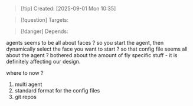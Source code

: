
>[!tip] Created: [2025-09-01 Mon 10:35]

>[!question] Targets: 

>[!danger] Depends: 


agents seems to be all about faces ?
so you start the agent, then dynamically select the face you want to start ?
so that config file seems all about the agent ?
bothered about the amount of fly specific stuff - it is definitely affecting our design.

where to now ?

1. multi agent
2. standard format for the config files
3. git repos
